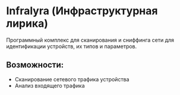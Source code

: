 # Infralyra (Инфраструктурная лирика)
Программный комплекс для сканирования и сниффинга сети для идентификации устройств, их типов и параметров.

## Возможности:
 - Сканирование сетевого трафика устройства
 - Анализ входящего трафика